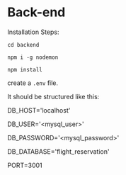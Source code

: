 # Back-end

Installation Steps:

`cd backend`

`npm i -g nodemon`

`npm install`

create a `.env` file.

It should be structured like this:

DB_HOST='localhost'

DB_USER='<mysql_user>'

DB_PASSWORD='<mysql_password>'

DB_DATABASE='flight_reservation'

PORT=3001
